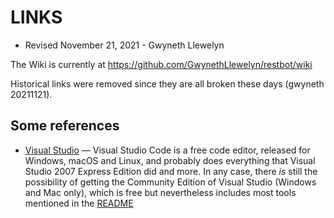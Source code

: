 # LINKS

- Revised November 21, 2021 - Gwyneth Llewelyn

The Wiki is currently at https://github.com/GwynethLlewelyn/restbot/wiki

Historical links were removed since they are all broken these days (gwyneth 20211121).

## Some references

* [Visual Studio](https://visualstudio.microsoft.com/) — Visual Studio Code is a free code editor, released for Windows, macOS and Linux, and probably does everything that Visual Studio 2007 Express Edition did and more. In any case, there _is_ still the possibility of getting the Community Edition of Visual Studio (Windows and Mac only), which is free but nevertheless includes most tools mentioned in the [README](README.md)